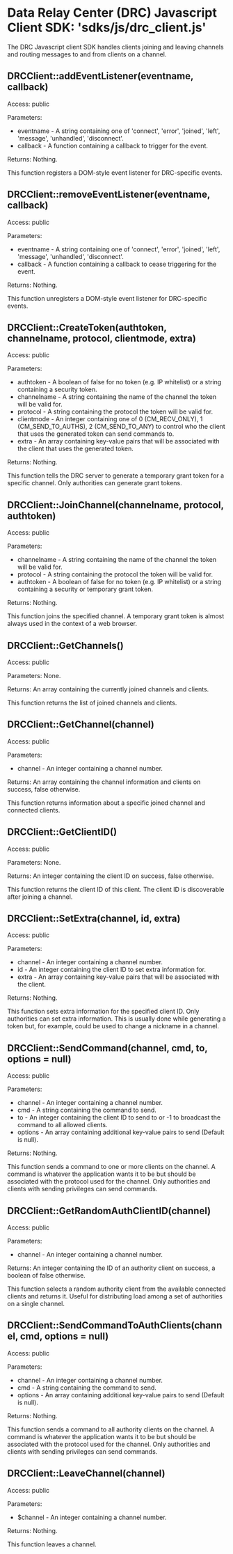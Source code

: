 Data Relay Center (DRC) Javascript Client SDK: 'sdks/js/drc_client.js'
======================================================================

The DRC Javascript client SDK handles clients joining and leaving channels and routing messages to and from clients on a channel.

DRCClient::addEventListener(eventname, callback)
------------------------------------------------

Access:  public

Parameters:

* eventname - A string containing one of 'connect', 'error', 'joined', 'left', 'message', 'unhandled', 'disconnect'.
* callback - A function containing a callback to trigger for the event.

Returns:  Nothing.

This function registers a DOM-style event listener for DRC-specific events.

DRCClient::removeEventListener(eventname, callback)
---------------------------------------------------

Access:  public

Parameters:

* eventname - A string containing one of 'connect', 'error', 'joined', 'left', 'message', 'unhandled', 'disconnect'.
* callback - A function containing a callback to cease triggering for the event.

Returns:  Nothing.

This function unregisters a DOM-style event listener for DRC-specific events.

DRCClient::CreateToken(authtoken, channelname, protocol, clientmode, extra)
---------------------------------------------------------------------------

Access:  public

Parameters:

* authtoken - A boolean of false for no token (e.g. IP whitelist) or a string containing a security token.
* channelname - A string containing the name of the channel the token will be valid for.
* protocol - A string containing the protocol the token will be valid for.
* clientmode - An integer containing one of 0 (CM_RECV_ONLY), 1 (CM_SEND_TO_AUTHS), 2 (CM_SEND_TO_ANY) to control who the client that uses the generated token can send commands to.
* extra - An array containing key-value pairs that will be associated with the client that uses the generated token.

Returns:  Nothing.

This function tells the DRC server to generate a temporary grant token for a specific channel.  Only authorities can generate grant tokens.

DRCClient::JoinChannel(channelname, protocol, authtoken)
--------------------------------------------------------

Access:  public

Parameters:

* channelname - A string containing the name of the channel the token will be valid for.
* protocol - A string containing the protocol the token will be valid for.
* authtoken - A boolean of false for no token (e.g. IP whitelist) or a string containing a security or temporary grant token.

Returns:  Nothing.

This function joins the specified channel.  A temporary grant token is almost always used in the context of a web browser.

DRCClient::GetChannels()
------------------------

Access:  public

Parameters:  None.

Returns:  An array containing the currently joined channels and clients.

This function returns the list of joined channels and clients.

DRCClient::GetChannel(channel)
------------------------------

Access:  public

Parameters:

* channel - An integer containing a channel number.

Returns:  An array containing the channel information and clients on success, false otherwise.

This function returns information about a specific joined channel and connected clients.

DRCClient::GetClientID()
------------------------

Access:  public

Parameters:  None.

Returns:  An integer containing the client ID on success, false otherwise.

This function returns the client ID of this client.  The client ID is discoverable after joining a channel.

DRCClient::SetExtra(channel, id, extra)
---------------------------------------

Access:  public

Parameters:

* channel - An integer containing a channel number.
* id - An integer containing the client ID to set extra information for.
* extra - An array containing key-value pairs that will be associated with the client.

Returns:  Nothing.

This function sets extra information for the specified client ID.  Only authorities can set extra information.  This is usually done while generating a token but, for example, could be used to change a nickname in a channel.

DRCClient::SendCommand(channel, cmd, to, options = null)
--------------------------------------------------------

Access:  public

Parameters:

* channel - An integer containing a channel number.
* cmd - A string containing the command to send.
* to - An integer containing the client ID to send to or -1 to broadcast the command to all allowed clients.
* options - An array containing additional key-value pairs to send (Default is null).

Returns:  Nothing.

This function sends a command to one or more clients on the channel.  A command is whatever the application wants it to be but should be associated with the protocol used for the channel.  Only authorities and clients with sending privileges can send commands.

DRCClient::GetRandomAuthClientID(channel)
-----------------------------------------

Access:  public

Parameters:

* channel - An integer containing a channel number.

Returns:  An integer containing the ID of an authority client on success, a boolean of false otherwise.

This function selects a random authority client from the available connected clients and returns it.  Useful for distributing load among a set of authorities on a single channel.

DRCClient::SendCommandToAuthClients(channel, cmd, options = null)
-----------------------------------------------------------------

Access:  public

Parameters:

* channel - An integer containing a channel number.
* cmd - A string containing the command to send.
* options - An array containing additional key-value pairs to send (Default is null).

Returns:  Nothing.

This function sends a command to all authority clients on the channel.  A command is whatever the application wants it to be but should be associated with the protocol used for the channel.  Only authorities and clients with sending privileges can send commands.

DRCClient::LeaveChannel(channel)
--------------------------------

Access:  public

Parameters:

* $channel - An integer containing a channel number.

Returns:  Nothing.

This function leaves a channel.
